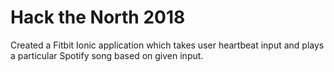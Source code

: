 # Hack the North 2018

Created a Fitbit Ionic application which takes user heartbeat input and plays a particular Spotify song based on given input.
